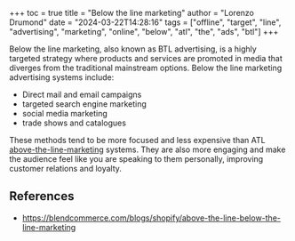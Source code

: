 +++
toc = true
title = "Below the line marketing"
author = "Lorenzo Drumond"
date = "2024-03-22T14:28:16"
tags = ["offline",  "target",  "line",  "advertising",  "marketing",  "online",  "below",  "atl",  "the",  "ads",  "btl"]
+++


Below the line marketing, also known as BTL advertising, is a highly targeted strategy where products and services are promoted in media that diverges from the traditional mainstream options. Below the line marketing advertising systems include:

- Direct mail and email campaigns
- targeted search engine marketing
- social media marketing
- trade shows and catalogues

These methods tend to be more focused and less expensive than ATL [above-the-line-marketing](/wiki/above-the-line-marketing/) systems. They are also more engaging and make the audience feel like you are speaking to them personally, improving customer relations and loyalty.

## References
- https://blendcommerce.com/blogs/shopify/above-the-line-below-the-line-marketing
